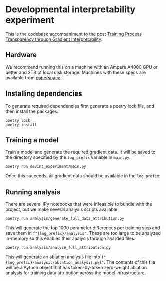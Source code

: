 # Developmental interpretability experiment

This is the codebase accompaniment to the post [Training Process Transparency through Gradient Interpretability](https://www.lesswrong.com/posts/DtkA5jysFZGv7W4qP/training-process-transparency-through-gradient).

## Hardware

We recommend running this on a machine with an Ampere A4000 GPU or better and 2TB of local disk storage. Machines with these specs are available from [paperspace](https://paperspace.com/).

## Installing dependencies

To generate required dependencies first generate a poetry lock file, and then install the packages:

```
poetry lock
poetry install
```

## Training a model

Train a model and generate the required gradient data. It will be saved to the directory specified by the `log_prefix` variable in `main.py`.

```
poetry run devint_experiment/main.py
```

Once this succeeds, all gradient data should be available in the `log_prefix`.

## Running analysis

There are several IPy notebooks that were infeasible to bundle with the project, but we make several analysis
scripts available:

```
poetry run analysis/generate_full_data_attribution.py
```

This will generate the top 1000 parameter differences per training step and save them in `f"{log_prefix}/analysis"`.
These are too large to be analyzed in-memory so this enables their analysis through sharded files.

```
poetry run analysis/analyze_full_attribution.py
```

This will generate an ablation analysis file into `f"{log_prefix}/analysis/ablation_analysis.pkl"`. The contents of this file will be
a Python object that has token-by-token zero-weight ablation analysis for training data attribution across the model infrastructure.


